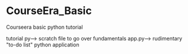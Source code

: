 # CourseEra_Basic
Courseera basic python tutorial

tutorial py--> scratch file to go over fundamentals
app.py--> rudimentary "to-do list" python application
